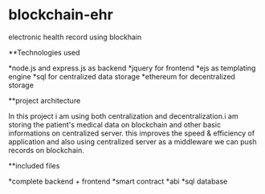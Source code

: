 # blockchain-ehr
electronic health record using blockhain


**Technologies used

*node.js and express.js as backend 
*jquery for frontend
*ejs as templating engine
*sql for centralized data storage
*ethereum for decentralized storage


**project architecture

In this project i am using both centralization and decentralization.i am storing the patient's medical data on blockchain and other basic informations on centralized server. this improves the speed & efficiency of application and also using centralized server as a middleware we can push records on blockchain.


**included files

*complete backend + frontend
*smart contract
*abi
*sql database
